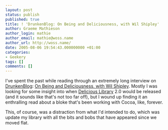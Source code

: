 ```yaml
---
layout: post
status: publish
published: true
title: ! 'DrunkenBlog: On Being and Deliciousness, with Wil Shipley'
author: Graeme Mathieson
author_login: mathie
author_email: mathie@woss.name
author_url: http://woss.name/
date: 2005-08-06 19:54:43.000000000 +01:00
categories:
- Geekery
tags: []
comments: []
---
```

I've spent the past while reading through an extremely long interview on <a href="http://www.drunkenblog.com/">DrunkenBlog</a>: <a href="http://www.drunkenblog.com/drunkenblog-archives/000581.html">On Being and Deliciousness, with Wil Shipley</a>.  Mostly I was looking for some insight into when <a href="http://www.delicious-monster.com/">Delicious Library</a> 2.0 would be released (and it sounds like that's not too far off), but I wound up finding it an enthralling read about a bloke that's been working with Cocoa, like, forever.

This, of course, was a distraction from what I'd intended to do, which was update my library with all the bits and bobs that have appeared since we moved flat.
